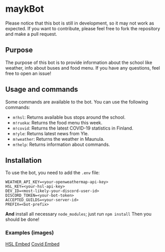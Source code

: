 # maykBot

Please notice that this bot is still in development, so it may not work as expected. If you want to contribute, please feel free to fork the repository and make a pull request.

## Purpose

The purpose of this bot is to provide information about the school like weather, info about buses and food menu. If you have any questions, feel free to open an issue!

## Usage and commands

Some commands are available to the bot. You can use the following commands:

- `m!hsl`: Returns available bus stops around the school.
- `m!ruoka`: Returns the food menu this week.
- `m!covid`: Returns the latest COVID-19 statistics in Finland.
- `m!yle`: Returns latest news from Yle.
- `m!weather`: Returns the weather in Maunula.
- `m!help`: Returns information about commands.

## Installation

To use the bot, you need to add the `.env` file:

```dotenv
WEATHER_API_KEY=<your-openweathermap-api-key>
HSL_KEY=<your-hsl-api-key>
DEV_ID=<most-likely-your-discord-user-id>
DISCORD_TOKEN=<your-bot-token>
ACCEPTED_GUILDS=<your-server-id>
PREFIX=<bot-prefix>
```

**And** install all necessary `node_modules`; just run `npm install`
Then you should be done!

### Examples (images)

[HSL Embed](/github/screenshots/hsl-ss.png)
[Covid Embed](/github/screenshots/covid-ss.png)

